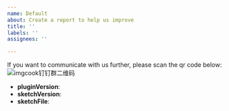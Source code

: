```yaml
---
name: Default
about: Create a report to help us improve
title: ''
labels: ''
assignees: ''

---
```


<!--
Thank you for reporting an issue.

Please fill in as much of the template below as you can.

pluginVersion: imgcook plugin version
sketchVersion: sketch version
sketchFile: problematic sketch file,compressed into zip

-->
If you want to communicate with us further, please scan the qr code below:
![imgcook钉钉群二维码](https://img.alicdn.com/imgextra/i1/O1CN01wdZQKG1MZgdOGthQa_!!6000000001449-2-tps-956-1309.png)

* **pluginVersion**:
* **sketchVersion**:
* **sketchFile**:

<!-- Please provide more details below this comment. -->
